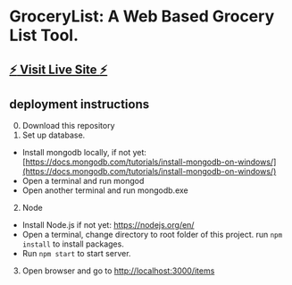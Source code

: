 # GroceryList: A Web Based Grocery List Tool.

## [:zap: Visit Live Site :zap:](https://still-beach-44000.herokuapp.com/items)



## deployment instructions
0.	Download this repository
1.	Set up database. 
*	Install mongodb locally, if not yet:[https://docs.mongodb.com/tutorials/install-mongodb-on-windows/](https://docs.mongodb.com/tutorials/install-mongodb-on-windows/)
*	Open a terminal and run mongod
*	Open another terminal and run mongodb.exe
2.	Node 
*	Install Node.js if not yet: https://nodejs.org/en/
*	Open a terminal, change directory to root folder of this project. run `npm install` to install packages.  
*	Run `npm start` to start server.
3.	Open browser and go to [http://localhost:3000/items](http://localhost:3000/items)  
